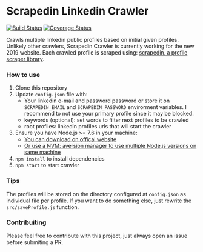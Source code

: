 Scrapedin Linkedin Crawler
=======
[![Build Status](https://travis-ci.org/leonardiwagner/scrapedin-linkedin-crawler.svg?branch=master)](https://travis-ci.org/leonardiwagner/scrapedin-linkedin-crawler)
[![Coverage Status](https://coveralls.io/repos/github/leonardiwagner/scrapedin-linkedin-crawler/badge.svg?branch=master)](https://coveralls.io/github/leonardiwagner/scrapedin-linkedin-crawler?branch=master)

Crawls multiple linkedin public profiles based on initial given profiles. Unlikely other crawlers, Scrapedin Crawler is currently working for the new 2019 website. Each crawled profile is scraped using:  [scrapedin, a profile scraper library](https://github.com/leonardiwagner/scrapedin).

### How to use
1. Clone this  repository
2. Update `config.json` file with:
   * Your linkedin e-mail and password password or store it on `SCRAPEDIN_EMAIL` and `SCRAPEDIN_PASSWORD` envirorment variables. I recommend to not use your primary profile since it may be blocked.
   * keywords (optional): set words to filter next profiles to be crawled
   * root profiles: linkedin profiles urls that will start the crawler
3. Ensure you have Node.js >= 7.6 in your machine:
    * [You can download on offical website](https://nodejs.org/)
    * [Or use a NVM: aversion manager to use multiple Node.js versions on same machine](https://github.com/creationix/nvm#installation  )   
4. `npm install` to install dependencies
5. `npm start` to start crawler

### Tips
The profiles will be stored on the directory configured at `config.json` as individual file per profile. If you want to do something else, just rewrite the `src/saveProfile.js` function.

### Contribuiting
Please feel free to contribute with this project, just always open an issue before submiting a PR.

